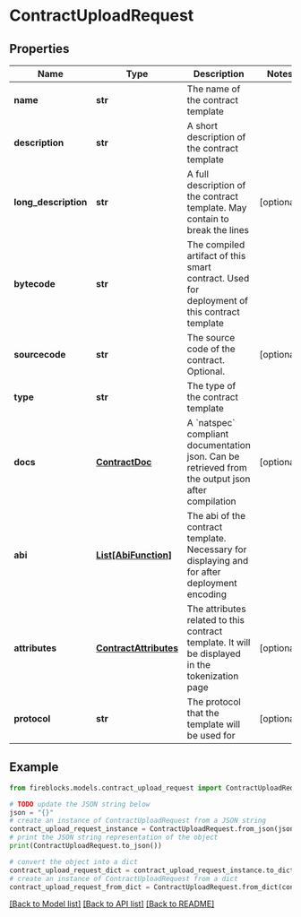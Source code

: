 # ContractUploadRequest


## Properties

Name | Type | Description | Notes
------------ | ------------- | ------------- | -------------
**name** | **str** | The name of the contract template | 
**description** | **str** | A short description of the contract template | 
**long_description** | **str** | A full description of the contract template. May contain   to break the lines | [optional] 
**bytecode** | **str** | The compiled artifact of this smart contract. Used for deployment of this contract template | 
**sourcecode** | **str** | The source code of the contract. Optional. | [optional] 
**type** | **str** | The type of the contract template | 
**docs** | [**ContractDoc**](ContractDoc.md) | A &#x60;natspec&#x60; compliant documentation json. Can be retrieved from the output json after compilation | [optional] 
**abi** | [**List[AbiFunction]**](AbiFunction.md) | The abi of the contract template. Necessary for displaying and for after deployment encoding | 
**attributes** | [**ContractAttributes**](ContractAttributes.md) | The attributes related to this contract template. It will be displayed in the tokenization page | [optional] 
**protocol** | **str** | The protocol that the template will be used for | [optional] 

## Example

```python
from fireblocks.models.contract_upload_request import ContractUploadRequest

# TODO update the JSON string below
json = "{}"
# create an instance of ContractUploadRequest from a JSON string
contract_upload_request_instance = ContractUploadRequest.from_json(json)
# print the JSON string representation of the object
print(ContractUploadRequest.to_json())

# convert the object into a dict
contract_upload_request_dict = contract_upload_request_instance.to_dict()
# create an instance of ContractUploadRequest from a dict
contract_upload_request_from_dict = ContractUploadRequest.from_dict(contract_upload_request_dict)
```
[[Back to Model list]](../README.md#documentation-for-models) [[Back to API list]](../README.md#documentation-for-api-endpoints) [[Back to README]](../README.md)


